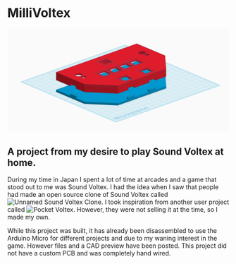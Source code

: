 # MilliVoltex
![Image](https://github.com/GLozares/millivoltex/blob/master/pictures/cad_preview.png?raw=true)
## A project from my desire to play Sound Voltex at home.
During my time in Japan I spent a lot of time at arcades and a game that stood out to me was Sound Voltex. I had the idea when I saw that people had made an open source clone of Sound Voltex called ![Unnamed Sound Voltex Clone](https://github.com/Drewol/unnamed-sdvx-clone). I took inspiration from another user project called ![Pocket Voltex](https://mon.im/sdvx/). However, they were not selling it at the time, so I made my own.

While this project was built, it has already been disassembled to use the Arduino Micro for different projects and due to my waning interest in the game. However files and a CAD preview have been posted. This project did not have a custom PCB and was completely hand wired. 
